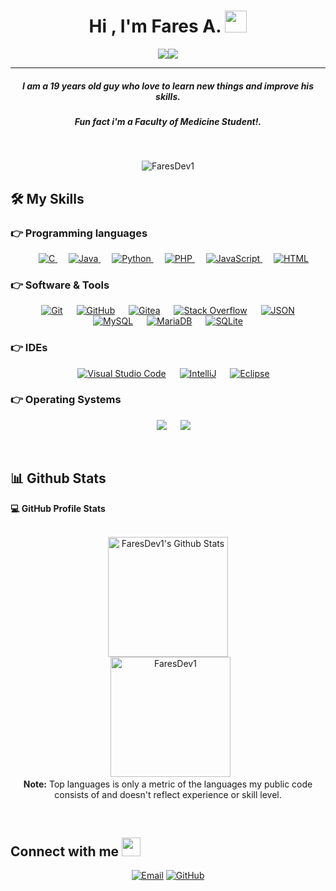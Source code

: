 
<h1 align="center">Hi , I'm Fares A. <img src="https://media.giphy.com/media/hvRJCLFzcasrR4ia7z/giphy.gif" width="35"></h1>
<p align="center">
  <a href="https://github.com/DenverCoder1/readme-typing-svg"><img src="https://readme-typing-svg.herokuapp.com/?lines=Software+Engineer&center=true&width=500&height=50"><a href="https://github.com/DenverCoder1/readme-typing-svg"><img src="https://readme-typing-svg.herokuapp.com/?lines=Medical+Student&center=true&width=500&height=50"></a>
</p>
<hr/>
<h5 align="center">I am a 19 years old guy who love to learn new things and improve his skills.</h4>
<h5 align="center">Fun fact i'm a Faculty of Medicine Student!.</h4>
<br>
<p align="center"> 
	<img src="https://komarev.com/ghpvc/?username=FaresDev1&label=Profile%20views&color=0e75b6&style=plastic" alt="FaresDev1" /> 
</p>

## 🛠️ My Skills

### 👉 Programming languages

<p align="center"> 
  &emsp; 
  <a href="https://www.cprogramming.com/" target="_blank"> 
    <img alt="C" src="https://img.shields.io/badge/C%20-%232370ED.svg?style=plastic&logo=c&logoColor=white">
  </a>
  &emsp;
  <a href="https://www.java.com" target="_blank"> 
    <img alt="Java" src="https://img.shields.io/badge/Java-%23007396.svg?style=plastic&logo=java&logoColor=white">
  </a>
  &emsp;
  <a href="https://www.python.org" target="_blank"> 
    <img alt="Python" src="https://img.shields.io/badge/Python-%23007396.svg?style=plastic&logo=java&logoColor=white">
  </a>
 &emsp;
  <a href="https://www.php.net" target="_blank"> 
    <img alt="PHP" src="https://img.shields.io/badge/PHP-777BB4.svg?style=plastic&logo=java&logoColor=white">
  </a>	
&emsp;
  <a href="https://www.javascript.com" target="_blank"> 
    <img alt="JavaScript" src="https://img.shields.io/badge/JavaScript-323330.svg?style=plastic&logo=java&logoColor=white">
  </a>	
&emsp;
  <a href="" target="_blank"> 
    <img alt="HTML" src="https://img.shields.io/badge/HTML-239120.svg?style=plastic&logo=java&logoColor=white">
  </a>		
</p>

 ### 👉 Software & Tools
 
<p align="center">
  &emsp;
    <a href="#"><img alt="Git" src="https://img.shields.io/badge/Git%20-%23F05033.svg?style=plastic&logo=git&logoColor=white"></a>
  &emsp;
    <a href="#"><img alt="GitHub" src="https://img.shields.io/badge/GitHub-%23181717.svg?style=plastic&logo=github&logoColor=white"></a>
  &emsp;
    <a href="#"><img alt="Gitea" src="https://img.shields.io/badge/Gitea-%23ff8800.svg?style=plastic&logo=gitea&logoColor=white"></a> 
  &emsp;
    <a href="#"><img alt="Stack Overflow" src="https://img.shields.io/badge/-Stack%20Overflow-FE7A16?style=plastic&logo=stack-overflow&logoColor=white"></a>
  &emsp;
    <a href="#"><img alt="JSON" img src="https://img.shields.io/badge/JSON-%23000000.svg?style=plastic&logo=json&logoColor=white"></a>
  &emsp;
    <a href="#"><img alt="MySQL" src="https://img.shields.io/badge/MySQL-%235586A4.svg?style=plastic&logo=mysql&logoColor=white"></a>  
&emsp;
    <a href="#"><img alt="MariaDB" src="https://img.shields.io/badge/MariaDB-003545.svg?style=plastic&logo=mysql&logoColor=white"></a>  
&emsp;
    <a href="#"><img alt="SQLite" src="https://img.shields.io/badge/SQLite-07405E.svg?style=plastic&logo=mysql&logoColor=white"></a>  	
</p>

 ### 👉 IDEs
 
<p align="center">
  &emsp;
    <a href="#"><img alt="Visual Studio Code" src="https://img.shields.io/badge/Visual%20Studio%20Code-0078d7.svg?style=plastic&logo=visual-studio-code&logoColor=white"></a>
  &emsp;
    <a href="#"><img alt="IntelliJ" src="https://img.shields.io/badge/IntelliJ%20IDEA-%23ffffff.svg?style=plastic&logo=intellij-idea&logoColor=black" /></a>
</a>
  &emsp;
    <a href="#"><img alt="Eclipse" src="https://img.shields.io/badge/Eclipse-2C2255.svg?style=plastic&logo=intellij-idea&logoColor=black" /></a>	
</p>

 ### 👉 Operating Systems
 
<p align="center">
  &emsp;
    <a href="#"><img src="https://img.shields.io/badge/Ubuntu-E95420?style=plastic&logo=ubuntu&logoColor=white"></a>
  &emsp;
    <a href="#"><img src="https://img.shields.io/badge/Windows-0078D6?style=plastic&logo=windows&logoColor=white"></a> 
</p>

<br/>

## 📊 Github Stats



  <summary><b>💻 GitHub Profile Stats</b></summary>
  <br/>
  <p align="center">
    <a href="https://github.com/anuraghazra/github-readme-stats"><img alt="FaresDev1's Github Stats" src="https://github-readme-stats.vercel.app/api?username=FaresDev1&show_icons=true&count_private=true&theme=algolia" height="192px"/></a>
<br/>
  &nbsp;
	  <img src="https://github-readme-stats.vercel.app/api/top-langs?username=FaresDev1&langs_count=10&show_icons=true&locale=en&layout=compact&theme=algolia" alt="FaresDev1" height="192px"/>
  <br/>
  <b>Note:</b> Top languages is only a metric of the languages my public code consists of and doesn't reflect experience or skill level.
  </p> 


<br/>

## Connect with me <img src="https://media.giphy.com/media/iY8CRBdQXODJSCERIr/giphy.gif" width="30px">
<p align="center">
	<a href="mailto:fares@splexhosting.net"><img img src="https://img.shields.io/badge/gmail-%23EA4335.svg?style=plastic&logo=gmail&logoColor=white" alt="Email"/></a>
	<a href="https://github.com/FaresDev1"><img src="https://img.shields.io/badge/github-%23181717.svg?style=plastic&logo=github&logoColor=white" alt="GitHub"/></a>
</p>
